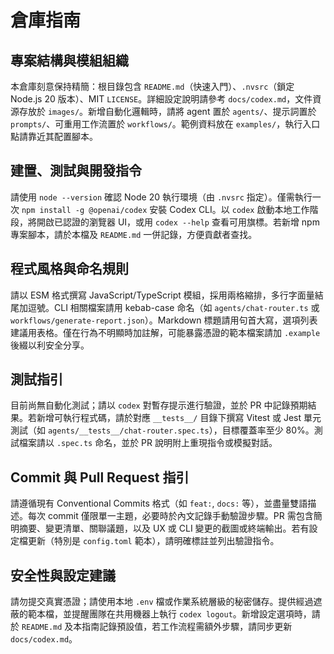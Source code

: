 
# 倉庫指南

## 專案結構與模組組織
本倉庫刻意保持精簡：根目錄包含 `README.md`（快速入門）、`.nvsrc`（鎖定 Node.js 20 版本）、MIT `LICENSE`。詳細設定說明請參考 `docs/codex.md`，文件資源存放於 `images/`。新增自動化邏輯時，請將 agent 置於 `agents/`、提示詞置於 `prompts/`、可重用工作流置於 `workflows/`。範例資料放在 `examples/`，執行入口點請靠近其配置腳本。

## 建置、測試與開發指令
請使用 `node --version` 確認 Node 20 執行環境（由 `.nvsrc` 指定）。僅需執行一次 `npm install -g @openai/codex` 安裝 Codex CLI。以 `codex` 啟動本地工作階段，將開啟已認證的瀏覽器 UI，或用 `codex --help` 查看可用旗標。若新增 npm 專案腳本，請於本檔及 `README.md` 一併記錄，方便貢獻者查找。

## 程式風格與命名規則
請以 ESM 格式撰寫 JavaScript/TypeScript 模組，採用兩格縮排，多行字面量結尾加逗號。CLI 相關檔案請用 kebab-case 命名（如 `agents/chat-router.ts` 或 `workflows/generate-report.json`）。Markdown 標題請用句首大寫，選項列表建議用表格。僅在行為不明顯時加註解，可能暴露憑證的範本檔案請加 `.example` 後綴以利安全分享。

## 測試指引
目前尚無自動化測試；請以 `codex` 對暫存提示進行驗證，並於 PR 中記錄預期結果。若新增可執行程式碼，請於對應 `__tests__/` 目錄下撰寫 Vitest 或 Jest 單元測試（如 `agents/__tests__/chat-router.spec.ts`），目標覆蓋率至少 80%。測試檔案請以 `.spec.ts` 命名，並於 PR 說明附上重現指令或模擬對話。

## Commit 與 Pull Request 指引
請遵循現有 Conventional Commits 格式（如 `feat:`, `docs:` 等），並盡量雙語描述。每次 commit 僅限單一主題，必要時於內文記錄手動驗證步驟。PR 需包含簡明摘要、變更清單、關聯議題，以及 UX 或 CLI 變更的截圖或終端輸出。若有設定檔更新（特別是 `config.toml` 範本），請明確標註並列出驗證指令。

## 安全性與設定建議
請勿提交真實憑證；請使用本地 `.env` 檔或作業系統層級的秘密儲存。提供經過遮蔽的範本檔，並提醒團隊在共用機器上執行 `codex logout`。新增設定選項時，請於 `README.md` 及本指南記錄預設值，若工作流程需額外步驟，請同步更新 `docs/codex.md`。
